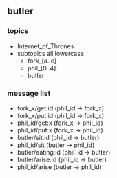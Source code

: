 ## butler

### topics
  * Internet_of_Thrones
  * subtopics all lowercase
    * fork_[a..e]
    * phil_[0..4]
    * butler

### message list
  * fork_x/get:id      (phil_id -> fork_x)
  * fork_x/put:id      (phil_id -> fork_x)
  * phil_id/get:x      (fork_x  -> phil_id)
  * phil_id/put:x      (fork_x  -> phil_id)
  * butler/sit:id      (phil_id -> butler)
  * phil_id/sit        (butler  -> phil_id)
  * butler/eating:id   (phil_id -> butler)
  * butler/arise:id    (phil_id -> butler)
  * phil_id/arise      (butler ->  phil_id)
